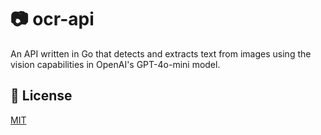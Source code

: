 # 📷 ocr-api

An API written in Go that detects and extracts text from images using the vision capabilities in OpenAI's GPT-4o-mini model.

## 🧾 License

[MIT](https://choosealicense.com/licenses/mit/)
